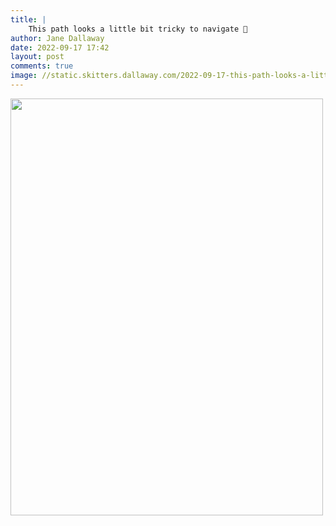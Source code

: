 ```yaml
---
title: |
    This path looks a little bit tricky to navigate 🤔
author: Jane Dallaway
date: 2022-09-17 17:42
layout: post
comments: true
image: //static.skitters.dallaway.com/2022-09-17-this-path-looks-a-little-bit-tricky-to-navigate-thinking-fullsize-0.jpeg
---
```


<a href="//static.skitters.dallaway.com/2022-09-17-this-path-looks-a-little-bit-tricky-to-navigate-thinking-fullsize-0.jpeg"><img src="//static.skitters.dallaway.com/2022-09-17-this-path-looks-a-little-bit-tricky-to-navigate-thinking-thumb-0.jpeg" width="500" height="667"></a>



